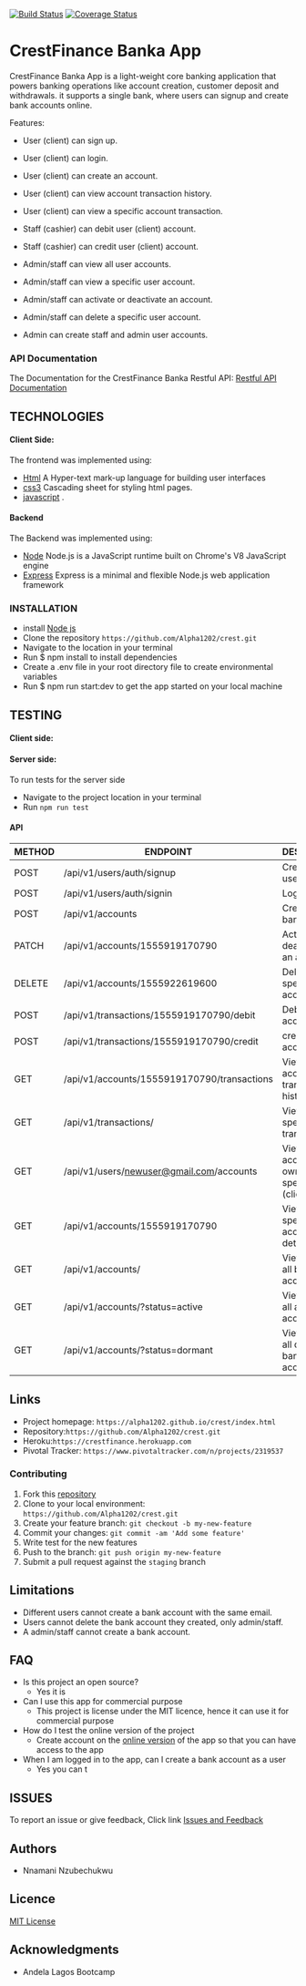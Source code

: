 [![Build Status](https://travis-ci.org/Alpha1202/crest.svg?branch=develop)](https://travis-ci.org/Alpha1202/crest)   [![Coverage Status](https://coveralls.io/repos/github/Alpha1202/crest/badge.svg?branch=develop)](https://coveralls.io/github/Alpha1202/crest?branch=develop)


# CrestFinance Banka App

CrestFinance Banka App is a light-weight core banking application that powers banking operations like account creation, customer deposit and withdrawals. it supports a single bank, where users can signup and create bank accounts online.
 

Features:
 - User (client) can sign up.

 - User (client) can login.
 
 - User (client) can create an account.
 
 - User (client) can view account transaction history.
 
 - User (client) can view a specific account transaction. 

- Staff (cashier) can debit user (client) account.
 
- Staff (cashier) can credit user (client) account.

- Admin/staff can view all user accounts. 

- Admin/staff can view a specific user account.  

- Admin/staff can activate or deactivate an account.  

- Admin/staff can delete a specific user account.  

- Admin can create staff and admin user accounts. 


### API Documentation
The Documentation for the CrestFinance Banka Restful API: 
[Restful API Documentation](https://app.swaggerhub.com/apis/Alpha1202/banka/1.0.0)

## TECHNOLOGIES
#### Client Side: 
The frontend was implemented using:
 * [Html](https://w3schools.com/) A Hyper-text mark-up language for building user interfaces
 * [css3](https://w3schools.com/) Cascading sheet for styling html pages.
 * [javascript](http://w3schools.com/) .
 
#### Backend
The Backend was implemented using: 
 * [Node](https://nodejs.org/en/) Node.js is a JavaScript runtime built on Chrome's V8 JavaScript engine
 * [Express](https://expressjs.com/) Express is a minimal and flexible Node.js web application framework 
 

### INSTALLATION
  * install [Node js](https://nodejs.org/en/) 
  * Clone the repository `https://github.com/Alpha1202/crest.git`
  * Navigate to the location in your terminal
  * Run $ npm install to install dependencies
  * Create a .env file in your root directory file to create environmental variables
  * Run $ npm run start:dev to get the app started on your local machine
  
## TESTING
#### Client side:

#### Server side:
To run tests for the server side
* Navigate to the project location in your terminal
* Run `npm run test`
#### API 
| METHOD 	| ENDPOINT                                                                      	| DESCRIPTION                                          	|
|--------	|-------------------------------------------------------------------------------	|------------------------------------------------------	|
| POST   	|/api/v1/users/auth/signup                   	| Creates a new user account                           	|
| POST   	| /api/v1/users/auth/signin                   	| Logs in a user                                       	|
| POST   	| /api/v1/accounts                            	| Creates a bank account                               	|
| PATCH  	| /api/v1/accounts/1555919170790              	| Activates or deactivates an account.                 	|
| DELETE 	| /api/v1/accounts/1555922619600              	| Deletes a specific bank account.                     	|
| POST   	| /api/v1/transactions/1555919170790/debit    	| Debits a bank account.                               	|
| POST   	| /api/v1/transactions/1555919170790/credit   	| credits a bank account.                              	|
| GET    	| /api/v1/accounts/1555919170790/transactions 	| View an account’s transaction history.               	|
| GET    	| /api/v1/transactions/                       	| View a specific transaction.                         	|
| GET    	| /api/v1/users/newuser@gmail.com/accounts    	| View all accounts owned by a specific user (client). 	|
| GET    	| /api/v1/accounts/1555919170790              	| View a specific account’s details.                   	|
| GET    	| /api/v1/accounts/                           	| View a list of all bank accounts.                    	|
| GET    	| /api/v1/accounts/?status=active             	| View a list of all active bank accounts.             	|
| GET    	| /api/v1/accounts/?status=dormant            	| View a list of all dormant bank accounts.            	|


## Links
- Project homepage: `https://alpha1202.github.io/crest/index.html` 
- Repository:`https://github.com/Alpha1202/crest.git`
- Heroku:`https://crestfinance.herokuapp.com`
- Pivotal Tracker: `https://www.pivotaltracker.com/n/projects/2319537`

### Contributing
1. Fork this [repository](https://github.com/Alpha1202/crest.git) 
2. Clone to your local environment: `https://github.com/Alpha1202/crest.git`
3. Create your feature branch: `git checkout -b my-new-feature`
4. Commit your changes: `git commit -am 'Add some feature'`
5. Write test for the new features
6. Push to the branch: `git push origin my-new-feature`
7. Submit a pull request against the `staging` branch

## Limitations
* Different users cannot create a bank account with the same email.
* Users cannot delete the bank account they created, only admin/staff.
* A admin/staff cannot create a bank account.


## FAQ
* Is this project an open source?
   * Yes it is
* Can I use this app for commercial purpose
   * This project is license under the MIT licence, hence it can use it for commercial purpose
* How do I test the online version of the project
   * Create account on the [online version](https://crestfinance.herokuapp.com/) of the app so that you can have access to the app
* When I am logged in to the app, can I create a bank account as a user
   * Yes you can
t

## ISSUES
To report an issue or give feedback, Click link
[Issues and Feedback](https://github.com/Alpha1202/crest/issues)

## Authors
* Nnamani Nzubechukwu

## Licence 
[MIT License](https://github.com/Alpha1202/crest/blob/master/LICENSE)

## Acknowledgments
* Andela Lagos Bootcamp

